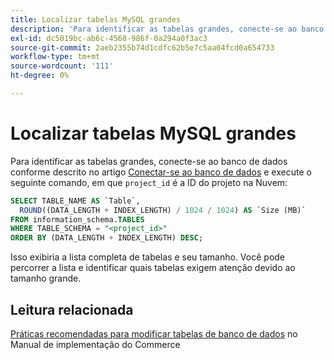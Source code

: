 ```yaml
---
title: Localizar tabelas MySQL grandes
description: 'Para identificar as tabelas grandes, conecte-se ao banco de dados conforme descrito no artigo [Connect to the database](https://experienceleague.adobe.com/en/docs/commerce-cloud-service/user-guide/configure/service/mysql#connect-to-the-database) e execute o seguinte comando, em que "project_id" é a ID do seu projeto na nuvem:'
exl-id: dc5019bc-ab6c-4568-986f-0a294a0f3ac3
source-git-commit: 2aeb2355b74d1cdfc62b5e7c5aa04fcd0a654733
workflow-type: tm+mt
source-wordcount: '111'
ht-degree: 0%

---
```


# Localizar tabelas MySQL grandes

Para identificar as tabelas grandes, conecte-se ao banco de dados conforme descrito no artigo [Conectar-se ao banco de dados](https://experienceleague.adobe.com/en/docs/commerce-cloud-service/user-guide/configure/service/mysql#connect-to-the-database) e execute o seguinte comando, em que `project_id` é a ID do projeto na Nuvem:

```sql
SELECT TABLE_NAME AS `Table`,
  ROUND((DATA_LENGTH + INDEX_LENGTH) / 1024 / 1024) AS `Size (MB)`
FROM information_schema.TABLES
WHERE TABLE_SCHEMA = "<project_id>"
ORDER BY (DATA_LENGTH + INDEX_LENGTH) DESC;
```

Isso exibiria a lista completa de tabelas e seu tamanho. Você pode percorrer a lista e identificar quais tabelas exigem atenção devido ao tamanho grande.

## Leitura relacionada

[Práticas recomendadas para modificar tabelas de banco de dados](https://experienceleague.adobe.com/en/docs/commerce-operations/implementation-playbook/best-practices/development/modifying-core-and-third-party-tables#why-adobe-recommends-avoiding-modifications) no Manual de implementação do Commerce
